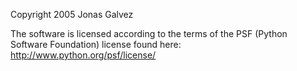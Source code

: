Copyright 2005 Jonas Galvez

The software is licensed according to the terms of the PSF (Python Software Foundation) license found here: http://www.python.org/psf/license/